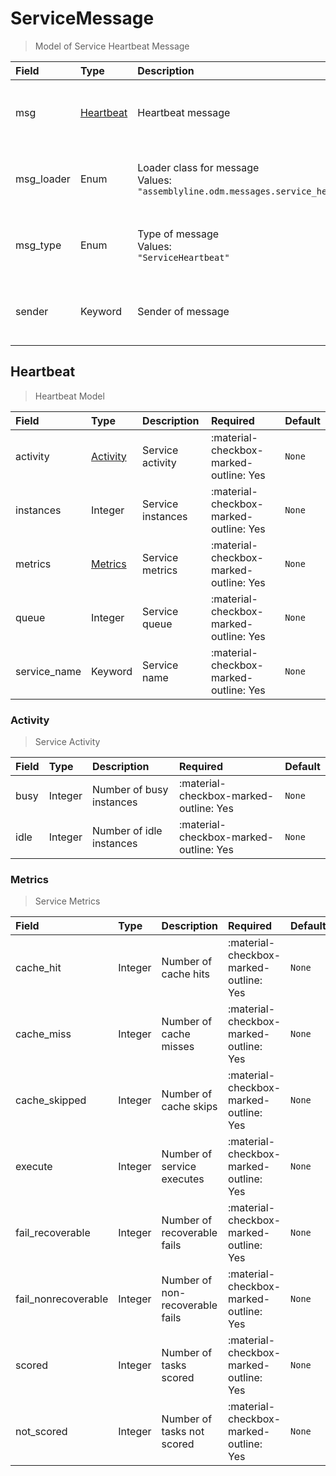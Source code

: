 [comment]: # (AUTOGENERATED MARKDOWN CONTENT. UPDATES TO ODM DOCUMENTATION SHOULD BE DONE THROUGH ASSEMBLYLINE-BASE REPO!)
# ServiceMessage
> Model of Service Heartbeat Message

| Field | Type | Description | Required | Default |
| :--- | :--- | :--- | :--- | :--- |
| msg | [Heartbeat](assemblyline4_docs/odm/messages/service_heartbeat/#heartbeat) | Heartbeat message | :material-checkbox-marked-outline: Yes | `None` |
| msg_loader | Enum | Loader class for message<br>Values:<br>`"assemblyline.odm.messages.service_heartbeat.ServiceMessage"` | :material-checkbox-marked-outline: Yes | `assemblyline.odm.messages.service_heartbeat.ServiceMessage` |
| msg_type | Enum | Type of message<br>Values:<br>`"ServiceHeartbeat"` | :material-checkbox-marked-outline: Yes | `ServiceHeartbeat` |
| sender | Keyword | Sender of message | :material-checkbox-marked-outline: Yes | `None` |


[comment]: # (AUTOGENERATED MARKDOWN CONTENT. UPDATES TO ODM DOCUMENTATION SHOULD BE DONE THROUGH ASSEMBLYLINE-BASE REPO!)
## Heartbeat
> Heartbeat Model

| Field | Type | Description | Required | Default |
| :--- | :--- | :--- | :--- | :--- |
| activity | [Activity](assemblyline4_docs/odm/messages/service_heartbeat/#activity) | Service activity | :material-checkbox-marked-outline: Yes | `None` |
| instances | Integer | Service instances | :material-checkbox-marked-outline: Yes | `None` |
| metrics | [Metrics](assemblyline4_docs/odm/messages/service_heartbeat/#metrics) | Service metrics | :material-checkbox-marked-outline: Yes | `None` |
| queue | Integer | Service queue | :material-checkbox-marked-outline: Yes | `None` |
| service_name | Keyword | Service name | :material-checkbox-marked-outline: Yes | `None` |


[comment]: # (AUTOGENERATED MARKDOWN CONTENT. UPDATES TO ODM DOCUMENTATION SHOULD BE DONE THROUGH ASSEMBLYLINE-BASE REPO!)
### Activity
> Service Activity

| Field | Type | Description | Required | Default |
| :--- | :--- | :--- | :--- | :--- |
| busy | Integer | Number of busy instances | :material-checkbox-marked-outline: Yes | `None` |
| idle | Integer | Number of idle instances | :material-checkbox-marked-outline: Yes | `None` |


[comment]: # (AUTOGENERATED MARKDOWN CONTENT. UPDATES TO ODM DOCUMENTATION SHOULD BE DONE THROUGH ASSEMBLYLINE-BASE REPO!)
### Metrics
> Service Metrics

| Field | Type | Description | Required | Default |
| :--- | :--- | :--- | :--- | :--- |
| cache_hit | Integer | Number of cache hits | :material-checkbox-marked-outline: Yes | `None` |
| cache_miss | Integer | Number of cache misses | :material-checkbox-marked-outline: Yes | `None` |
| cache_skipped | Integer | Number of cache skips | :material-checkbox-marked-outline: Yes | `None` |
| execute | Integer | Number of service executes | :material-checkbox-marked-outline: Yes | `None` |
| fail_recoverable | Integer | Number of recoverable fails | :material-checkbox-marked-outline: Yes | `None` |
| fail_nonrecoverable | Integer | Number of non-recoverable fails | :material-checkbox-marked-outline: Yes | `None` |
| scored | Integer | Number of tasks scored | :material-checkbox-marked-outline: Yes | `None` |
| not_scored | Integer | Number of tasks not scored | :material-checkbox-marked-outline: Yes | `None` |


